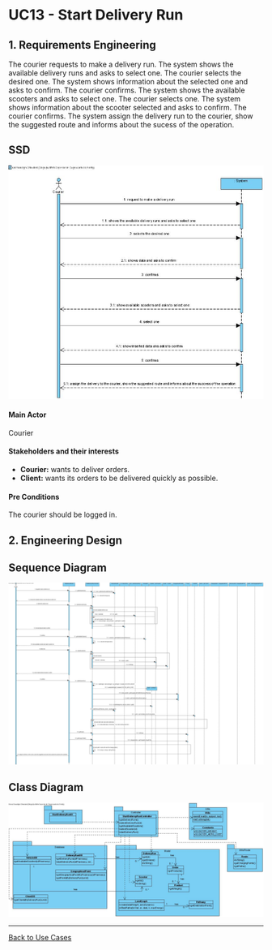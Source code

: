 # UC13 - Start Delivery Run

## 1. Requirements Engineering
The courier requests to make a delivery run. The system shows the available delivery runs and asks to select one. The courier selects the desired one. The system shows information about the selected one and asks to confirm. The courier confirms. The system shows the available scooters and asks to select one. The courier selects one. The system shows information about the scooter selected and asks to confirm. The courier confirms. The system assign the delivery run to the courier, show the suggested route and informs about the sucess of the operation.
## SSD
![UC13_SSD.jpg](UC13_SSD.jpg)

#### Main Actor

Courier

#### Stakeholders and their interests
* **Courier:** wants to deliver orders.
* **Client:** wants its orders to be delivered quickly as possible.

#### Pre Conditions
The courier should be logged in.

## 2. Engineering Design

## Sequence Diagram
![UC13_SD.jpg](UC13_SD.jpg)


## Class Diagram
![UC13_CD.jpg](UC13_CD.jpg)

____

[Back to Use Cases](../UseCases.md)